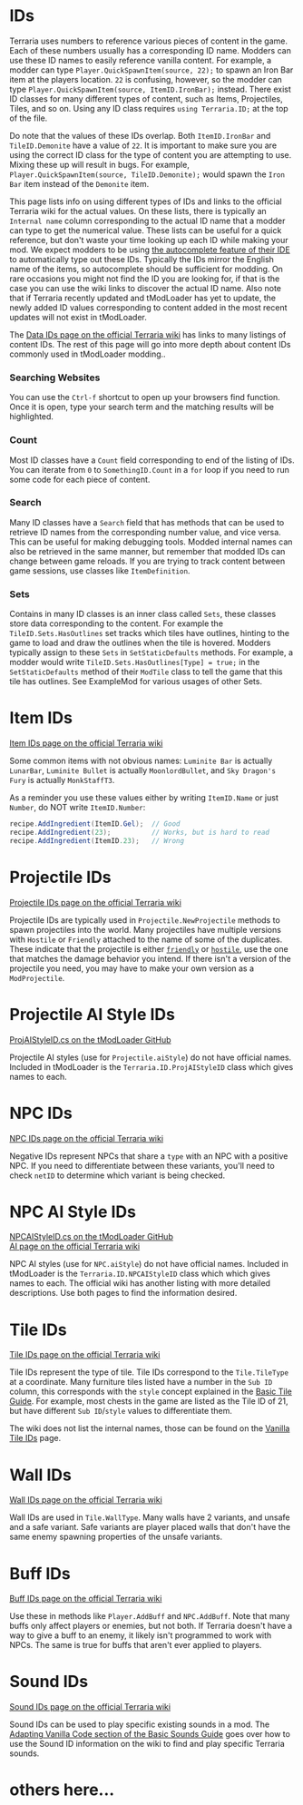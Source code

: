 # IDs

Terraria uses numbers to reference various pieces of content in the game. Each of these numbers usually has a corresponding ID name. Modders can use these ID names to easily reference vanilla content. For example, a modder can type `Player.QuickSpawnItem(source, 22);` to spawn an Iron Bar item at the players location. `22` is confusing, however, so the modder can type `Player.QuickSpawnItem(source, ItemID.IronBar);` instead. There exist ID classes for many different types of content, such as Items, Projectiles, Tiles, and so on. Using any ID class requires `using Terraria.ID;` at the top of the file.

Do note that the values of these IDs overlap. Both `ItemID.IronBar` and `TileID.Demonite` have a value of `22`. It is important to make sure you are using the correct ID class for the type of content you are attempting to use. Mixing these up will result in bugs. For example, `Player.QuickSpawnItem(source, TileID.Demonite);` would spawn the `Iron Bar` item instead of the `Demonite` item.

This page lists info on using different types of IDs and links to the official Terraria wiki for the actual values. On these lists, there is typically an `Internal name` column corresponding to the actual ID name that a modder can type to get the numerical value. These lists can be useful for a quick reference, but don't waste your time looking up each ID while making your mod. We expect modders to be using [the autocomplete feature of their IDE](https://github.com/tModLoader/tModLoader/wiki/Why-Use-an-IDE#autocomplete--intellisense) to automatically type out these IDs. Typically the IDs mirror the English name of the items, so autocomplete should be sufficient for modding. On rare occasions you might not find the ID you are looking for, if that is the case you can use the wiki links to discover the actual ID name. Also note that if Terraria recently updated and tModLoader has yet to update, the newly added ID values corresponding to content added in the most recent updates will not exist in tModLoader.

The [Data IDs page on the official Terraria wiki](https://terraria.wiki.gg/wiki/Data_IDs) has links to many listings of content IDs. The rest of this page will go into more depth about content IDs commonly used in tModLoader modding..

### Searching Websites
You can use the `Ctrl-f` shortcut to open up your browsers find function. Once it is open, type your search term and the matching results will be highlighted.

### Count
Most ID classes have a `Count` field corresponding to end of the listing of IDs. You can iterate from `0` to `SomethingID.Count` in a `for` loop if you need to run some code for each piece of content. 

### Search
Many ID classes have a `Search` field that has methods that can be used to retrieve ID names from the corresponding number value, and vice versa. This can be useful for making debugging tools. Modded internal names can also be retrieved in the same manner, but remember that modded IDs can change between game reloads. If you are trying to track content between game sessions, use classes like `ItemDefinition`. 

### Sets
Contains in many ID classes is an inner class called `Sets`, these classes store data corresponding to the content. For example the `TileID.Sets.HasOutlines` set tracks which tiles have outlines, hinting to the game to load and draw the outlines when the tile is hovered. Modders typically assign to these `Sets` in `SetStaticDefaults` methods. For example, a modder would write `TileID.Sets.HasOutlines[Type] = true;` in the `SetStaticDefaults` method of their `ModTile` class to tell the game that this tile has outlines. See ExampleMod for various usages of other Sets.

# Item IDs

[Item IDs page on the official Terraria wiki](https://terraria.wiki.gg/wiki/Item_IDs)

Some common items with not obvious names: `Luminite Bar` is actually `LunarBar`, `Luminite Bullet` is actually `MoonlordBullet`, and `Sky Dragon's Fury` is actually `MonkStaffT3`.       

As a reminder you use these values either by writing `ItemID.Name` or just `Number`, do NOT write `ItemID.Number`:
```cs
recipe.AddIngredient(ItemID.Gel);  // Good
recipe.AddIngredient(23);          // Works, but is hard to read
recipe.AddIngredient(ItemID.23);   // Wrong
```

# Projectile IDs

[Projectile IDs page on the official Terraria wiki](https://terraria.wiki.gg/wiki/Projectile_IDs)

Projectile IDs are typically used in `Projectile.NewProjectile` methods to spawn projectiles into the world. Many projectiles have multiple versions with `Hostile` or `Friendly` attached to the name of some of the duplicates. These indicate that the projectile is either [`friendly`](https://github.com/tModLoader/tModLoader/wiki/Projectile-Class-Documentation#friendly) or [`hostile`](https://github.com/tModLoader/tModLoader/wiki/Projectile-Class-Documentation#hostile), use the one that matches the damage behavior you intend. If there isn't a version of the projectile you need, you may have to make your own version as a `ModProjectile`.

# Projectile AI Style IDs

[ProjAIStyleID.cs on the tModLoader GitHub](https://github.com/tModLoader/tModLoader/blob/1.4.4/patches/tModLoader/Terraria/ID/ProjAIStyleID.cs)    

Projectile AI styles (use for `Projectile.aiStyle`) do not have official names. Included in tModLoader is the `Terraria.ID.ProjAIStyleID` class which gives names to each.

# NPC IDs

[NPC IDs page on the official Terraria wiki](https://terraria.wiki.gg/wiki/NPC_IDs)

Negative IDs represent NPCs that share a `type` with an NPC with a positive NPC. If you need to differentiate between these variants, you'll need to check `netID` to determine which variant is being checked. 

# NPC AI Style IDs

[NPCAIStyleID.cs on the tModLoader GitHub](https://github.com/tModLoader/tModLoader/blob/1.4.4/patches/tModLoader/Terraria/ID/NPCAIStyleID.cs)    
[AI page on the official Terraria wiki](https://terraria.wiki.gg/wiki/AI)    

NPC AI styles (use for `NPC.aiStyle`) do not have official names. Included in tModLoader is the `Terraria.ID.NPCAIStyleID` class which which gives names to each. The official wiki has another listing with more detailed descriptions. Use both pages to find the information desired.

# Tile IDs

[Tile IDs page on the official Terraria wiki](https://terraria.wiki.gg/wiki/Tile_IDs)

Tile IDs represent the type of tile. Tile IDs correspond to the `Tile.TileType` at a coordinate. Many furniture tiles listed have a number in the `Sub ID` column, this corresponds with the `style` concept explained in the [Basic Tile Guide](https://github.com/tModLoader/tModLoader/wiki/Basic-Tile#tileobjectdata-or-frameimportantmultitiles). For example, most chests in the game are listed as the Tile ID of 21, but have different `Sub ID`/`style` values to differentiate them.

The wiki does not list the internal names, those can be found on the [Vanilla Tile IDs](https://github.com/tModLoader/tModLoader/wiki/Vanilla-Tile-IDs) page.

# Wall IDs

[Wall IDs page on the official Terraria wiki](https://terraria.wiki.gg/wiki/Wall_IDs)

Wall IDs are used in `Tile.WallType`. Many walls have 2 variants, and unsafe and a safe variant. Safe variants are player placed walls that don't have the same enemy spawning properties of the unsafe variants.

# Buff IDs

[Buff IDs page on the official Terraria wiki](https://terraria.wiki.gg/wiki/Buff_IDs)

Use these in methods like `Player.AddBuff` and `NPC.AddBuff`. Note that many buffs only affect players or enemies, but not both. If Terraria doesn't have a way to give a buff to an enemy, it likely isn't programmed to work with NPCs. The same is true for buffs that aren't ever applied to players.

# Sound IDs

[Sound IDs page on the official Terraria wiki](https://terraria.wiki.gg/wiki/Sound_IDs)

Sound IDs can be used to play specific existing sounds in a mod. The [Adapting Vanilla Code section of the Basic Sounds Guide](https://github.com/tModLoader/tModLoader/wiki/Basic-Sounds#adapting-vanilla-code-or-code-from-past-tmodloader-versions) goes over how to use the Sound ID information on the wiki to find and play specific Terraria sounds.

# others here...
